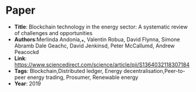 # Paper

* **Title**: Blockchain technology in the energy sector: A systematic review of
challenges and opportunities
* **Authors**:Merlinda Andonia,⁎, Valentin Robua, David Flynna, Simone Abramb Dale Geachc, David Jenkinsd, Peter McCallumd, Andrew Peacockd
* **Link**: https://www.sciencedirect.com/science/article/pii/S1364032118307184
* **Tags**: Blockchain,Distributed ledger, Energy decentralisation,Peer-to-peer energy trading, Prosumer, Renewable energy
* **Year**: 2019